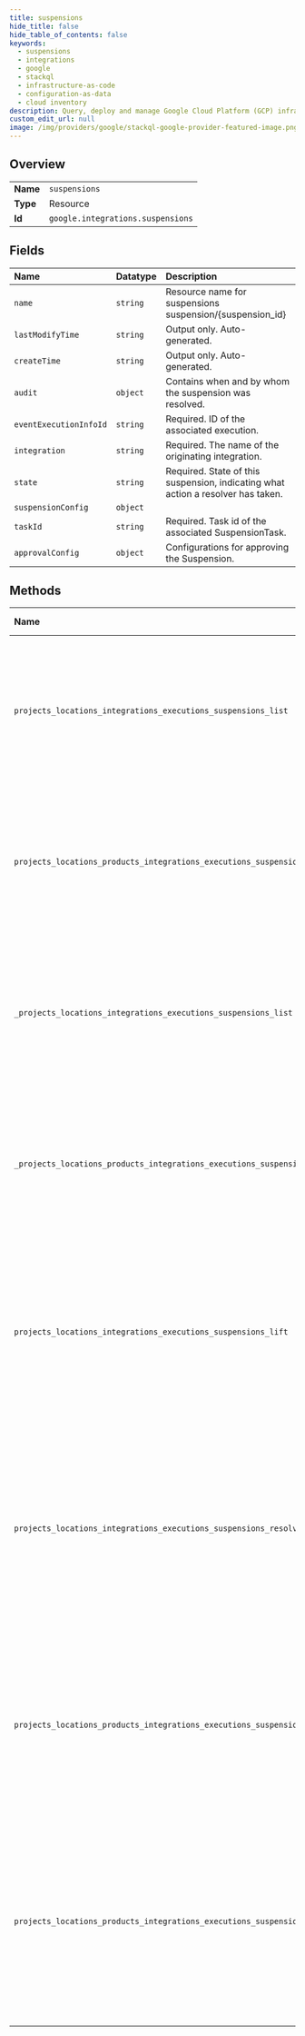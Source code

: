 ```yaml
---
title: suspensions
hide_title: false
hide_table_of_contents: false
keywords:
  - suspensions
  - integrations
  - google    
  - stackql
  - infrastructure-as-code
  - configuration-as-data
  - cloud inventory
description: Query, deploy and manage Google Cloud Platform (GCP) infrastructure and resources using SQL
custom_edit_url: null
image: /img/providers/google/stackql-google-provider-featured-image.png
---
```

  
    

## Overview
<table><tbody>
<tr><td><b>Name</b></td><td><code>suspensions</code></td></tr>
<tr><td><b>Type</b></td><td>Resource</td></tr>
<tr><td><b>Id</b></td><td><code>google.integrations.suspensions</code></td></tr>
</tbody></table>

## Fields
| Name | Datatype | Description |
|:-----|:---------|:------------|
| `name` | `string` | Resource name for suspensions suspension/&#123;suspension_id&#125; |
| `lastModifyTime` | `string` | Output only. Auto-generated. |
| `createTime` | `string` | Output only. Auto-generated. |
| `audit` | `object` | Contains when and by whom the suspension was resolved. |
| `eventExecutionInfoId` | `string` | Required. ID of the associated execution. |
| `integration` | `string` | Required. The name of the originating integration. |
| `state` | `string` | Required. State of this suspension, indicating what action a resolver has taken. |
| `suspensionConfig` | `object` |  |
| `taskId` | `string` | Required. Task id of the associated SuspensionTask. |
| `approvalConfig` | `object` | Configurations for approving the Suspension. |
## Methods
| Name | Accessible by | Required Params | Description |
|:-----|:--------------|:----------------|:------------|
| `projects_locations_integrations_executions_suspensions_list` | `SELECT` | `executionsId, integrationsId, locationsId, projectsId` | * Lists suspensions associated with a specific execution. Only those with permissions to resolve the relevant suspensions will be able to view them. |
| `projects_locations_products_integrations_executions_suspensions_list` | `SELECT` | `executionsId, integrationsId, locationsId, productsId, projectsId` | * Lists suspensions associated with a specific execution. Only those with permissions to resolve the relevant suspensions will be able to view them. |
| `_projects_locations_integrations_executions_suspensions_list` | `EXEC` | `executionsId, integrationsId, locationsId, projectsId` | * Lists suspensions associated with a specific execution. Only those with permissions to resolve the relevant suspensions will be able to view them. |
| `_projects_locations_products_integrations_executions_suspensions_list` | `EXEC` | `executionsId, integrationsId, locationsId, productsId, projectsId` | * Lists suspensions associated with a specific execution. Only those with permissions to resolve the relevant suspensions will be able to view them. |
| `projects_locations_integrations_executions_suspensions_lift` | `EXEC` | `executionsId, integrationsId, locationsId, projectsId, suspensionsId` | * Lifts suspension for advanced suspension task. Fetch corresponding suspension with provided suspension Id, resolve suspension, and set up suspension result for the Suspension Task. |
| `projects_locations_integrations_executions_suspensions_resolve` | `EXEC` | `executionsId, integrationsId, locationsId, projectsId, suspensionsId` | * Resolves (lifts/rejects) any number of suspensions. If the integration is already running, only the status of the suspension is updated. Otherwise, the suspended integration will begin execution again. |
| `projects_locations_products_integrations_executions_suspensions_lift` | `EXEC` | `executionsId, integrationsId, locationsId, productsId, projectsId, suspensionsId` | * Lifts suspension for advanced suspension task. Fetch corresponding suspension with provided suspension Id, resolve suspension, and set up suspension result for the Suspension Task. |
| `projects_locations_products_integrations_executions_suspensions_resolve` | `EXEC` | `executionsId, integrationsId, locationsId, productsId, projectsId, suspensionsId` | * Resolves (lifts/rejects) any number of suspensions. If the integration is already running, only the status of the suspension is updated. Otherwise, the suspended integration will begin execution again. |
